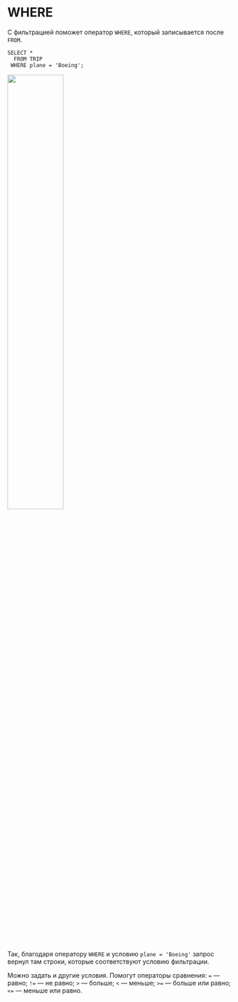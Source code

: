 # WHERE
С фильтрацией поможет оператор ```WHERE```, который записывается после ```FROM```.
```
SELECT *
  FROM TRIP
 WHERE plane = 'Boeing';
```
<img src="https://github.com/Korablinr22/SQL_summary/assets/164523311/f4acc8f8-9bbc-4833-b51a-390d665b28fd" width="50%">  
<br>

Так, благодаря оператору ```WHERE``` и условию ```plane = 'Boeing'``` запрос вернул там строки, которые соответствуют условию фильтрации.
<br>

Можно задать и другие условия. Помогут операторы сравнения: 
```=``` — равно;
```!=``` — не равно;
```>``` — больше;
```<``` — меньше;
```>=``` — больше или равно;
```<=``` — меньше или равно.
